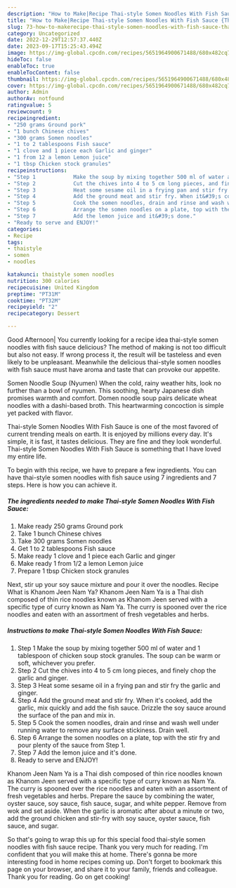 ```yaml
---
description: "How to Make|Recipe Thai-style Somen Noodles With Fish Sauce {That is Simple"
title: "How to Make|Recipe Thai-style Somen Noodles With Fish Sauce {That is Simple"
slug: 73-how-to-makerecipe-thai-style-somen-noodles-with-fish-sauce-that-is-simple
category: Uncategorized
date: 2022-12-29T12:57:37.440Z
date: 2023-09-17T15:25:43.494Z
image: https://img-global.cpcdn.com/recipes/5651964900671488/680x482cq70/thai-style-somen-noodles-with-fish-sauce-recipe-main-photo.jpg
hideToc: false
enableToc: true
enableTocContent: false
thumbnail: https://img-global.cpcdn.com/recipes/5651964900671488/680x482cq70/thai-style-somen-noodles-with-fish-sauce-recipe-main-photo.jpg
cover: https://img-global.cpcdn.com/recipes/5651964900671488/680x482cq70/thai-style-somen-noodles-with-fish-sauce-recipe-main-photo.jpg
author: Admin
authorAv: notfound
ratingvalue: 5
reviewcount: 9
recipeingredient:
- "250 grams Ground pork"
- "1 bunch Chinese chives"
- "300 grams Somen noodles"
- "1 to 2 tablespoons Fish sauce"
- "1 clove and 1 piece each Garlic and ginger"
- "1 from 12 a lemon Lemon juice"
- "1 tbsp Chicken stock granules"
recipeinstructions:
- "Step 1            Make the soup by mixing together 500 ml of water and 1 tablespoon of chicken soup stock granules. The soup can be warm or soft, whichever you prefer."
- "Step 2            Cut the chives into 4 to 5 cm long pieces, and finely chop the garlic and ginger."
- "Step 3            Heat some sesame oil in a frying pan and stir fry the garlic and ginger."
- "Step 4            Add the ground meat and stir fry. When it&#39;s cooked, add the garlic, mix quickly and add the fish sauce. Drizzle the soy sauce around the surface of the pan and mix in."
- "Step 5            Cook the somen noodles, drain and rinse and wash well under running water to remove any surface stickiness. Drain well."
- "Step 6            Arrange the somen noodles on a plate, top with the stir fry and pour plenty of the sauce from Step 1."
- "Step 7            Add the lemon juice and it&#39;s done."
- "Ready to serve and ENJOY!"
categories:
- Recipe
tags:
- thaistyle
- somen
- noodles

katakunci: thaistyle somen noodles 
nutrition: 300 calories
recipecuisine: United Kingdom
preptime: "PT31M"
cooktime: "PT32M"
recipeyield: "2"
recipecategory: Dessert

---
```



Good Afternoon| You currently looking for a recipe idea thai-style somen noodles with fish sauce delicious? The method of making is not too difficult but also not easy. If wrong process it, the result will be tasteless and even likely to be unpleasant. Meanwhile the delicious thai-style somen noodles with fish sauce must have aroma and taste that can provoke our appetite.





Somen Noodle Soup (Nyumen) When the cold, rainy weather hits, look no further than a bowl of nyumen. This soothing, hearty Japanese dish promises warmth and comfort. Domen noodle soup pairs delicate wheat noodles with a dashi-based broth. This heartwarming concoction is simple yet packed with flavor.

Thai-style Somen Noodles With Fish Sauce is one of the most favored of current trending meals on earth. It is enjoyed by millions every day. It's simple, it is fast, it tastes delicious. They are fine and they look wonderful. Thai-style Somen Noodles With Fish Sauce is something that I have loved my entire life.


To begin with this recipe, we have to prepare a few ingredients. You can have thai-style somen noodles with fish sauce using 7 ingredients and 7 steps. Here is how you can achieve it.

<!--inarticleads1-->

##### The ingredients needed to make Thai-style Somen Noodles With Fish Sauce:

1. Make ready 250 grams Ground pork
1. Take 1 bunch Chinese chives
1. Take 300 grams Somen noodles
1. Get 1 to 2 tablespoons Fish sauce
1. Make ready 1 clove and 1 piece each Garlic and ginger
1. Make ready 1 from 1/2 a lemon Lemon juice
1. Prepare 1 tbsp Chicken stock granules


Next, stir up your soy sauce mixture and pour it over the noodles. Recipe What is Khanom Jeen Nam Ya? Khanom Jeen Nam Ya is a Thai dish composed of thin rice noodles known as Khanom Jeen served with a specific type of curry known as Nam Ya. The curry is spooned over the rice noodles and eaten with an assortment of fresh vegetables and herbs. 

<!--inarticleads2-->

##### Instructions to make Thai-style Somen Noodles With Fish Sauce:

1. Step 1            Make the soup by mixing together 500 ml of water and 1 tablespoon of chicken soup stock granules. The soup can be warm or soft, whichever you prefer.
1. Step 2            Cut the chives into 4 to 5 cm long pieces, and finely chop the garlic and ginger.
1. Step 3            Heat some sesame oil in a frying pan and stir fry the garlic and ginger.
1. Step 4            Add the ground meat and stir fry. When it&#39;s cooked, add the garlic, mix quickly and add the fish sauce. Drizzle the soy sauce around the surface of the pan and mix in.
1. Step 5            Cook the somen noodles, drain and rinse and wash well under running water to remove any surface stickiness. Drain well.
1. Step 6            Arrange the somen noodles on a plate, top with the stir fry and pour plenty of the sauce from Step 1.
1. Step 7            Add the lemon juice and it&#39;s done.
1. Ready to serve and ENJOY!

Khanom Jeen Nam Ya is a Thai dish composed of thin rice noodles known as Khanom Jeen served with a specific type of curry known as Nam Ya. The curry is spooned over the rice noodles and eaten with an assortment of fresh vegetables and herbs. Prepare the sauce by combining the water, oyster sauce, soy sauce, fish sauce, sugar, and white pepper. Remove from wok and set aside. When the garlic is aromatic after about a minute or two, add the ground chicken and stir-fry with soy sauce, oyster sauce, fish sauce, and sugar. 

So that's going to wrap this up for this special food thai-style somen noodles with fish sauce recipe. Thank you very much for reading. I'm confident that you will make this at home. There's gonna be more interesting food in home recipes coming up. Don't forget to bookmark this page on your browser, and share it to your family, friends and colleague. Thank you for reading. Go on get cooking!
